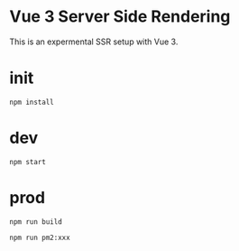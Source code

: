 # Vue 3 Server Side Rendering

This is an expermental SSR setup with Vue 3.

# init

    npm install

# dev

    npm start
    
# prod

    npm run build

    npm run pm2:xxx